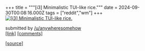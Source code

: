 +++
title = """[i3] Minimalistic TUI-like rice."""
date = 2024-09-30T00:08:16.000Z
tags = ["reddit","wm"]
+++
[![[i3] Minimalistic TUI-like rice.](https://preview.redd.it/lgawjvce8urd1.png?width=640&crop=smart&auto=webp&s=34f80ee57bd54b77409f3cddf9c75de2de24b500 "[i3] Minimalistic TUI-like rice.")](https://www.reddit.com/r/unixporn/comments/1fsil9i/i3_minimalistic_tuilike_rice/)

submitted by [/u/anywheresomehow](https://www.reddit.com/user/anywheresomehow)  
[\[link\]](https://i.redd.it/lgawjvce8urd1.png) [\[comments\]](https://www.reddit.com/r/unixporn/comments/1fsil9i/i3_minimalistic_tuilike_rice/)

[[source]](https://www.reddit.com/r/unixporn/comments/1fsil9i/i3_minimalistic_tuilike_rice/)
